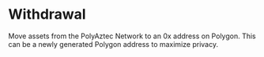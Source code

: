 # Withdrawal

Move assets from the PolyAztec Network to an 0x address on Polygon. This can be a newly generated Polygon address to maximize privacy.
